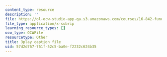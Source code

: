 ```yaml
---
content_type: resource
description: ''
file: https://ol-ocw-studio-app-qa.s3.amazonaws.com/courses/16-842-fundamentals-of-systems-engineering-fall-2015/57d2d767761f52c5ba0ef2232c624b35_rh9ggz7vyM8.vtt
file_type: application/x-subrip
learning_resource_types: []
ocw_type: OCWFile
resourcetype: Other
title: 3play caption file
uid: 57d2d767-761f-52c5-ba0e-f2232c624b35
---
```

